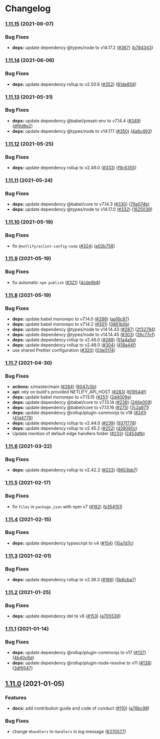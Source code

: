 # Changelog

### [1.11.15](https://www.github.com/netlify/netlify-plugin-edge-handlers/compare/v1.11.14...v1.11.15) (2021-06-07)


### Bug Fixes

* **deps:** update dependency @types/node to v14.17.2 ([#367](https://www.github.com/netlify/netlify-plugin-edge-handlers/issues/367)) ([b784343](https://www.github.com/netlify/netlify-plugin-edge-handlers/commit/b784343d3b01ba0c3632c21043b4a4c95a894fe7))

### [1.11.14](https://www.github.com/netlify/netlify-plugin-edge-handlers/compare/v1.11.13...v1.11.14) (2021-06-06)


### Bug Fixes

* **deps:** update dependency rollup to v2.50.6 ([#352](https://www.github.com/netlify/netlify-plugin-edge-handlers/issues/352)) ([81de856](https://www.github.com/netlify/netlify-plugin-edge-handlers/commit/81de8566948b131fe91865bd8932f4bcdfceca1c))

### [1.11.13](https://www.github.com/netlify/netlify-plugin-edge-handlers/compare/v1.11.12...v1.11.13) (2021-05-31)


### Bug Fixes

* **deps:** update dependency @babel/preset-env to v7.14.4 ([#349](https://www.github.com/netlify/netlify-plugin-edge-handlers/issues/349)) ([df9d8e2](https://www.github.com/netlify/netlify-plugin-edge-handlers/commit/df9d8e25c0bedac27c784eb6691091f97c5fdbbe))
* **deps:** update dependency @types/node to v14.17.1 ([#350](https://www.github.com/netlify/netlify-plugin-edge-handlers/issues/350)) ([4a6c493](https://www.github.com/netlify/netlify-plugin-edge-handlers/commit/4a6c4930bfdc7cc645a9176014d8e4e7c5d9f027))

### [1.11.12](https://www.github.com/netlify/netlify-plugin-edge-handlers/compare/v1.11.11...v1.11.12) (2021-05-25)


### Bug Fixes

* **deps:** update dependency rollup to v2.49.0 ([#333](https://www.github.com/netlify/netlify-plugin-edge-handlers/issues/333)) ([f9c6355](https://www.github.com/netlify/netlify-plugin-edge-handlers/commit/f9c6355c578d7470d5cbf281066d8ea09fb7260c))

### [1.11.11](https://www.github.com/netlify/netlify-plugin-edge-handlers/compare/v1.11.10...v1.11.11) (2021-05-24)


### Bug Fixes

* **deps:** update dependency @babel/core to v7.14.3 ([#330](https://www.github.com/netlify/netlify-plugin-edge-handlers/issues/330)) ([79a074b](https://www.github.com/netlify/netlify-plugin-edge-handlers/commit/79a074b06343ccfce88243e843b89c4a36ea2714))
* **deps:** update dependency @types/node to v14.17.0 ([#332](https://www.github.com/netlify/netlify-plugin-edge-handlers/issues/332)) ([1625039](https://www.github.com/netlify/netlify-plugin-edge-handlers/commit/1625039188a93a76d651032a65169c95419d523c))

### [1.11.10](https://www.github.com/netlify/netlify-plugin-edge-handlers/compare/v1.11.9...v1.11.10) (2021-05-19)


### Bug Fixes

* fix `@netlify/eslint-config-node` ([#324](https://www.github.com/netlify/netlify-plugin-edge-handlers/issues/324)) ([a02b758](https://www.github.com/netlify/netlify-plugin-edge-handlers/commit/a02b7588e1a86cb518e339b77b14aeee9f656072))

### [1.11.9](https://www.github.com/netlify/netlify-plugin-edge-handlers/compare/v1.11.8...v1.11.9) (2021-05-19)


### Bug Fixes

* fix automatic `npm publish` ([#321](https://www.github.com/netlify/netlify-plugin-edge-handlers/issues/321)) ([4cde9b8](https://www.github.com/netlify/netlify-plugin-edge-handlers/commit/4cde9b89c1b6f6cd90076fa7a5eff4d2dba85913))

### [1.11.8](https://www.github.com/netlify/netlify-plugin-edge-handlers/compare/v1.11.7...v1.11.8) (2021-05-19)


### Bug Fixes

* **deps:** update babel monorepo to v7.14.0 ([#286](https://www.github.com/netlify/netlify-plugin-edge-handlers/issues/286)) ([aa16c87](https://www.github.com/netlify/netlify-plugin-edge-handlers/commit/aa16c87a4b3fd10409d0b2be9a51d92df95f5289))
* **deps:** update babel monorepo to v7.14.2 ([#301](https://www.github.com/netlify/netlify-plugin-edge-handlers/issues/301)) ([0861b0b](https://www.github.com/netlify/netlify-plugin-edge-handlers/commit/0861b0ba542d5529d8283873e32150e2e90157f2))
* **deps:** update dependency @types/node to v14.14.43 ([#287](https://www.github.com/netlify/netlify-plugin-edge-handlers/issues/287)) ([2f32784](https://www.github.com/netlify/netlify-plugin-edge-handlers/commit/2f327844ab4fe6cb2c2b7beec27ecf44846e60fe))
* **deps:** update dependency @types/node to v14.14.45 ([#303](https://www.github.com/netlify/netlify-plugin-edge-handlers/issues/303)) ([26c77cf](https://www.github.com/netlify/netlify-plugin-edge-handlers/commit/26c77cfd5ad1c4ff5f4de54d3d7982713033ba15))
* **deps:** update dependency rollup to v2.46.0 ([#288](https://www.github.com/netlify/netlify-plugin-edge-handlers/issues/288)) ([51a4a5e](https://www.github.com/netlify/netlify-plugin-edge-handlers/commit/51a4a5e96ad7438fb7b77d20f4e013a059cf502e))
* **deps:** update dependency rollup to v2.48.0 ([#304](https://www.github.com/netlify/netlify-plugin-edge-handlers/issues/304)) ([418a44f](https://www.github.com/netlify/netlify-plugin-edge-handlers/commit/418a44f77d47e2fc9b411364f02b62927b54f13a))
* use shared Prettier configuration ([#320](https://www.github.com/netlify/netlify-plugin-edge-handlers/issues/320)) ([03e0174](https://www.github.com/netlify/netlify-plugin-edge-handlers/commit/03e017461093ac488fcd70203b69b6c6ed55333e))

### [1.11.7](https://www.github.com/netlify/netlify-plugin-edge-handlers/compare/v1.11.6...v1.11.7) (2021-04-30)


### Bug Fixes

* **actions:** s/master/main ([#284](https://www.github.com/netlify/netlify-plugin-edge-handlers/issues/284)) ([8047c5b](https://www.github.com/netlify/netlify-plugin-edge-handlers/commit/8047c5bdece77117580a0e5042b26f941fe4d619))
* **api:** rely on build's provided NETLIFY_API_HOST ([#283](https://www.github.com/netlify/netlify-plugin-edge-handlers/issues/283)) ([619544f](https://www.github.com/netlify/netlify-plugin-edge-handlers/commit/619544f488587a30a05cc23a5690ad7ba34cc3b2))
* **deps:** update babel monorepo to v7.13.15 ([#251](https://www.github.com/netlify/netlify-plugin-edge-handlers/issues/251)) ([2d4009e](https://www.github.com/netlify/netlify-plugin-edge-handlers/commit/2d4009efb8e0e114c233f2799d7f92a4bc8fd3b8))
* **deps:** update dependency @babel/core to v7.13.14 ([#238](https://www.github.com/netlify/netlify-plugin-edge-handlers/issues/238)) ([246e009](https://www.github.com/netlify/netlify-plugin-edge-handlers/commit/246e00939bdf3fb23d53609d3908b35138dc62bb))
* **deps:** update dependency @babel/core to v7.13.16 ([#275](https://www.github.com/netlify/netlify-plugin-edge-handlers/issues/275)) ([7c2a971](https://www.github.com/netlify/netlify-plugin-edge-handlers/commit/7c2a971178a323cc558e848d014f6663a7381b49))
* **deps:** update dependency @rollup/plugin-commonjs to v18 ([#241](https://www.github.com/netlify/netlify-plugin-edge-handlers/issues/241)) ([41d4778](https://www.github.com/netlify/netlify-plugin-edge-handlers/commit/41d4778674a6dce7740bcc2c9ae4952d4d186429))
* **deps:** update dependency rollup to v2.44.0 ([#239](https://www.github.com/netlify/netlify-plugin-edge-handlers/issues/239)) ([937f778](https://www.github.com/netlify/netlify-plugin-edge-handlers/commit/937f7785286ace47146d7e47dd46fc92e291c392))
* **deps:** update dependency rollup to v2.45.2 ([#252](https://www.github.com/netlify/netlify-plugin-edge-handlers/issues/252)) ([d39060c](https://www.github.com/netlify/netlify-plugin-edge-handlers/commit/d39060c4524ea573d6ce4526bb8b8d9275e92bda))
* Update mention of default edge handlers folder ([#233](https://www.github.com/netlify/netlify-plugin-edge-handlers/issues/233)) ([2453dfb](https://www.github.com/netlify/netlify-plugin-edge-handlers/commit/2453dfb7690dfda6012a1866af65c0660555e5fa))

### [1.11.6](https://www.github.com/netlify/netlify-plugin-edge-handlers/compare/v1.11.5...v1.11.6) (2021-03-22)


### Bug Fixes

* **deps:** update dependency rollup to v2.42.2 ([#223](https://www.github.com/netlify/netlify-plugin-edge-handlers/issues/223)) ([9653bb7](https://www.github.com/netlify/netlify-plugin-edge-handlers/commit/9653bb77bcca594413013d1b0426c87ceda7ce1e))

### [1.11.5](https://www.github.com/netlify/netlify-plugin-edge-handlers/compare/v1.11.4...v1.11.5) (2021-02-17)


### Bug Fixes

* fix `files` in `package.json` with npm v7 ([#182](https://www.github.com/netlify/netlify-plugin-edge-handlers/issues/182)) ([b354151](https://www.github.com/netlify/netlify-plugin-edge-handlers/commit/b35415131ea34eb31ab9c7fee8d1845dd600c6cf))

### [1.11.4](https://www.github.com/netlify/netlify-plugin-edge-handlers/compare/v1.11.3...v1.11.4) (2021-02-15)


### Bug Fixes

* **deps:** update dependency typescript to v4 ([#154](https://www.github.com/netlify/netlify-plugin-edge-handlers/issues/154)) ([10a7d7c](https://www.github.com/netlify/netlify-plugin-edge-handlers/commit/10a7d7c03dd6ff4d71949222af0f0b778873fb41))

### [1.11.3](https://www.github.com/netlify/netlify-plugin-edge-handlers/compare/v1.11.2...v1.11.3) (2021-02-01)


### Bug Fixes

* **deps:** update dependency rollup to v2.38.3 ([#166](https://www.github.com/netlify/netlify-plugin-edge-handlers/issues/166)) ([5b6cba7](https://www.github.com/netlify/netlify-plugin-edge-handlers/commit/5b6cba77eb6b149c4752ca1a44b4a5b5d594e77d))

### [1.11.2](https://www.github.com/netlify/netlify-plugin-edge-handlers/compare/v1.11.1...v1.11.2) (2021-01-25)


### Bug Fixes

* **deps:** update dependency del to v6 ([#153](https://www.github.com/netlify/netlify-plugin-edge-handlers/issues/153)) ([a705539](https://www.github.com/netlify/netlify-plugin-edge-handlers/commit/a70553923e20c0dc010d521dd8a16928a925ad89))

### [1.11.1](https://www.github.com/netlify/netlify-plugin-edge-handlers/compare/v1.11.0...v1.11.1) (2021-01-14)


### Bug Fixes

* **deps:** update dependency @rollup/plugin-commonjs to v17 ([#137](https://www.github.com/netlify/netlify-plugin-edge-handlers/issues/137)) ([4b40c6d](https://www.github.com/netlify/netlify-plugin-edge-handlers/commit/4b40c6df95e53d02319d27d028196c73cd246757))
* **deps:** update dependency @rollup/plugin-node-resolve to v11 ([#138](https://www.github.com/netlify/netlify-plugin-edge-handlers/issues/138)) ([3df9547](https://www.github.com/netlify/netlify-plugin-edge-handlers/commit/3df95479fc3980436f6d7b6d756ac7c56f68758e))

## [1.11.0](https://www.github.com/netlify/netlify-plugin-edge-handlers/compare/v1.10.0...v1.11.0) (2021-01-05)


### Features

* **docs:** add contribution guide and code of conduct ([#110](https://www.github.com/netlify/netlify-plugin-edge-handlers/issues/110)) ([a76bc98](https://www.github.com/netlify/netlify-plugin-edge-handlers/commit/a76bc98580fe4803f8f6d09e26874a9f8c9fd41c))


### Bug Fixes

* change `Hhandlers` to `Handlers` in log message ([6370577](https://www.github.com/netlify/netlify-plugin-edge-handlers/commit/6370577af5c2b44f363677464792f0cabe95f1df))
